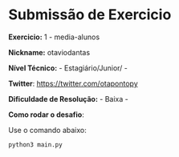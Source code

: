 # Submissão de Exercicio

**Exercicio:** 1 - media-alunos

**Nickname:** otaviodantas

**Nível Técnico:** - Estagiário/Junior/ -

**Twitter**: https://twitter.com/otapontopy

**Dificuldade de Resolução:** - Baixa -

**Como rodar o desafio**:

Use o comando abaixo:
```bash
python3 main.py
```

